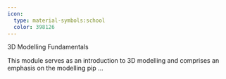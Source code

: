 ```yaml
---
icon:
  type: material-symbols:school
  color: 398126
---
```


3D Modelling Fundamentals

This module serves as an introduction to 3D modelling and comprises an emphasis on the modelling pip ... 
